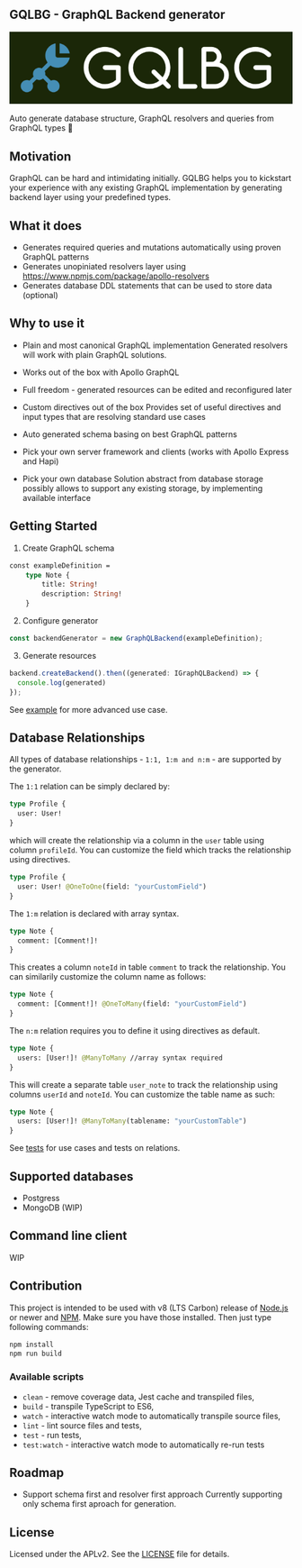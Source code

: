 <!-- [![TypeScript version][ts-badge]][typescript-30]
[![Node.js version][nodejs-badge]][nodejs]
[![APLv2][license-badge]][LICENSE]
[![PRs Welcome][prs-badge]][prs] -->


## GQLBG - GraphQL Backend generator

![](gqlb.png)

Auto generate database structure, GraphQL resolvers and queries from GraphQL types 🚀

## Motivation 

GraphQL can be hard and intimidating initially.
GQLBG helps you to kickstart your experience with any existing GraphQL implementation
by generating backend layer using your predefined types.

## What it does

- Generates required queries and mutations automatically using proven GraphQL patterns
- Generates unopiniated resolvers layer using https://www.npmjs.com/package/apollo-resolvers
- Generates database DDL statements that can be used to store data (optional)

## Why to use it

- Plain and most canonical GraphQL implementation
Generated resolvers will work with plain GraphQL solutions.

- Works out of the box with Apollo GraphQL

- Full freedom - generated resources can be edited and reconfigured later 

- Custom directives out of the box
Provides set of useful directives and input types that are resolving standard use cases

- Auto generated schema basing on best GraphQL patterns 

- Pick your own server framework and clients (works with Apollo Express and Hapi) 

- Pick your own database
Solution abstract from database storage possibly allows to support any existing storage, by 
implementing available interface

## Getting Started

1) Create GraphQL schema
```graphql
const exampleDefinition = 
    type Note {
        title: String!
        description: String!
    }
```

2) Configure generator

```typescript
const backendGenerator = new GraphQLBackend(exampleDefinition);
```

3) Generate resources

```typescript
backend.createBackend().then((generated: IGraphQLBackend) => {
  console.log(generated)
});
```

See [example](https://github.com/graphql-heroes/graphql-backend-gen/tree/master/example/index.ts) for more advanced use case.

## Database Relationships

All types of database relationships - `1:1, 1:m and n:m` - are supported by the generator.

The `1:1` relation can be simply declared by:
```graphql
type Profile {
  user: User!
}
```
which will create the relationship via a column in the `user` table using column `profileId`. You can customize the field which tracks the relationship using directives.
```graphql
type Profile {
  user: User! @OneToOne(field: "yourCustomField")
}
```

The `1:m` relation is declared with array syntax.
```graphql
type Note {
  comment: [Comment!]!
}
```
This creates a column `noteId` in table `comment` to track the relationship. You can similarily customize the column name as follows:
```graphql
type Note {
  comment: [Comment!]! @OneToMany(field: "yourCustomField")
}
```

The `n:m` relation requires you to define it using directives as default.
```graphql
type Note {
  users: [User!]! @ManyToMany //array syntax required  
}
```
This will create a separate table `user_note` to track the relationship using columns `userId` and `noteId`. You can customize the table name as such:
```graphql
type Note {
  users: [User!]! @ManyToMany(tablename: "yourCustomTable")  
}
```
See [tests](https://github.com/graphql-heroes/graphql-backend-gen/tree/master/tests) for use cases and tests on relations.
## Supported databases

- Postgress
- MongoDB (WIP)

## Command line client

WIP

## Contribution

This project is intended to be used with v8 (LTS Carbon) release of [Node.js](https://nodejs.org/dist/latest-v8.x/docs/api/) or newer and [NPM](https://npmjs.com). Make sure you have those installed. Then just type following commands:

```sh
npm install
npm run build
```

### Available scripts

+ `clean` - remove coverage data, Jest cache and transpiled files,
+ `build` - transpile TypeScript to ES6,
+ `watch` - interactive watch mode to automatically transpile source files,
+ `lint` - lint source files and tests,
+ `test` - run tests,
+ `test:watch` - interactive watch mode to automatically re-run tests


## Roadmap

- Support schema first and resolver first approach
Currently supporting only schema first aproach for generation.


## License
Licensed under the APLv2. See the [LICENSE](https://github.com/wtrocki/graphql-resolver-gen/blob/master/LICENSE) file for details.

<!-- [ts-badge]: https://img.shields.io/badge/TypeScript-3.0-blue.svg
[nodejs-badge]: https://img.shields.io/badge/Node.js->=%208.9-blue.svg
[prs-badge]: https://img.shields.io/badge/PRs-welcome-brightgreen.svg
[license-badge]: https://img.shields.io/badge/license-APLv2-blue.svg
[typescript-30]: https://www.typescriptlang.org/docs/handbook/release-notes/typescript-3-0.html
[nodejs]: https://nodejs.org/dist/latest-v8.x/docs/api/
[license]: https://github.com/wtrocki/graphql-resolver-gen/blob/master/LICENSE
[prs]: http://makeapullrequest.com -->
